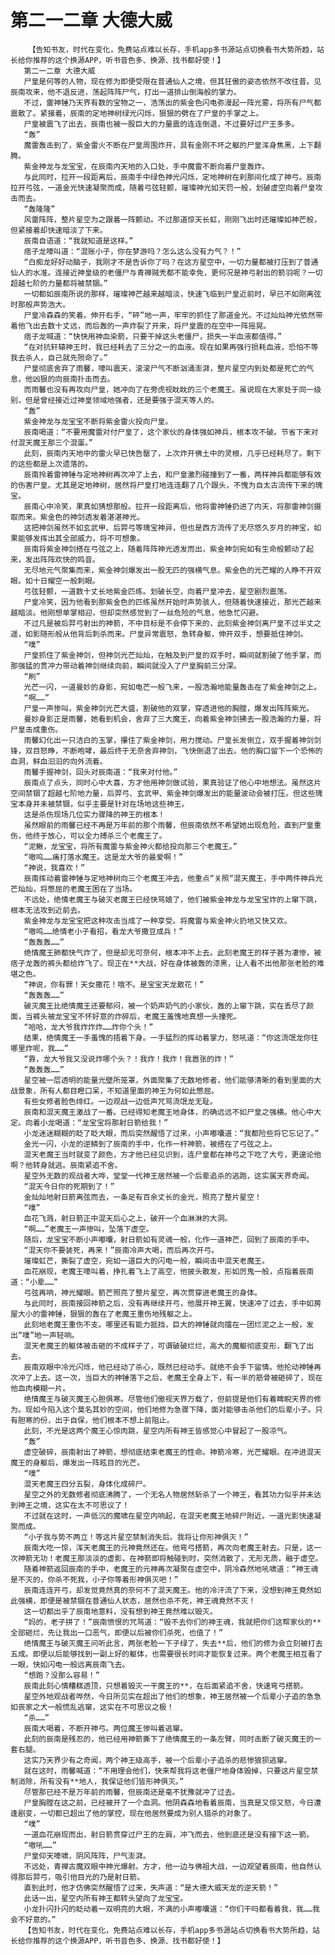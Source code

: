 # 第二一二章 大德大威
        【告知书友，时代在变化，免费站点难以长存，手机app多书源站点切换看书大势所趋，站长给你推荐的这个换源APP，听书音色多、换源、找书都好使！】
       第二一二章 大德大威
       尸皇是何等的人物，现在修为即便受限在普通仙人之境，但其狂傲的姿态依然不改往昔。见辰南攻来，他不退反进，荡起阵阵尸气，打出一道排山倒海般的掌力。
       不过，雷神锤乃天界有数的宝物之一，浩荡出的紫金色闪电弥漫起一阵光雾，将所有尸气都震散了。紧接着，辰南的定地神树绿光闪烁，狠狠的劈在了尸皇的手掌之上。
       尸皇被震飞了出去，辰南也被一股巨大的力量震的连连倒退，不过要好过尸王多多。
       “轰”
       魔雷轰击到了，紫金雷火不断在尸皇周围炸开，具有金刚不坏之躯的尸皇浑身焦黑，上下翻腾。
       紫金神龙与龙宝宝，在辰南内天地的入口处，手中魔雷不断向着尸皇轰炸。
       与此同时，拉开一段距离后，辰南手中绿色神光闪烁，定地神树在刹那间化成了神弓。辰南拉开弓弦，一道金光快速凝聚而成，随着弓弦轻颤，璀璨神光如天罚一般，划破虚空向着尸皇攻击而去。
       “轰隆隆”
       风雷阵阵，整片星空为之跟着一阵颤动。不过那道惊天长虹，刚刚飞出时还璀璨如神芒般，但紧接着却快速暗淡了下来。
       辰南自语道：“我就知道是这样。”
       痞子龙嚎叫道：“混账小子，你在梦游吗？怎么这么没有力气？！”
       “白痴龙好好动脑子，我刚才不是告诉你了吗？在这方星空中，一切力量都被打压到了普通仙人的水准。连接近神皇级的老僵尸与青禅贼秃都不能幸免，更何况是神弓射出的箭羽呢？一切超越七阶的力量都将被禁锢。”
       一切都如辰南所说的那样，璀璨神芒越来越暗淡，快速飞临到尸皇近前时，早已不如刚离弦时那般声势浩大。
       尸皇冷森森的笑着。伸开右手，“砰”地一声，牢牢的抓住了那道金光。不过灿灿神光依然带着他飞出去数十丈远，而后轰的一声炸裂了开来，将尸皇震的在空中一阵摇晃。
       痞子龙喊道：“快快用神血染箭，只要干掉这头老僵尸，损失一半血液都值得。”
       “在对抗轩辕神王时，我已经耗去了三分之一的血液。现在如果再强行损耗血液，恐怕不等我去杀人，自己就先殒命了。”
       尸皇彻底舍弃了雨馨，嚎叫震天，滚滚尸气不断汹涌澎湃，整片星空内到处都是死亡的气息，他凶狠的向辰南扑击而去。
       而雨馨也没有再攻向尸皇，她冲向了在旁虎视眈眈的三个老魔王。虽说现在大家处于同一级别，但是曾经接近过神皇领域地强者，还是要强于混天等人的。
       “轰”
       紫金神龙与龙宝宝不断将紫金雷火投向尸皇。
       辰南喝道：“不要用魔雷对付尸皇了，这个家伙的身体强如神兵，根本攻不破。节省下来对付混天魔王那三个混蛋。”
       此刻，辰南内天地中的雷火早已快告罄了，上次炸开佛土中的灵根，几乎已经耗尽了。剩下的这些都是上次遗落的。
       辰南拎着雷神锤与定地神树再次冲了上去，和尸皇激烈碰撞到了一番，两样神兵都能够有效的伤害尸皇。尤其是定地神树，居然将尸皇打地连连翻了几个跟头，不愧为自太古流传下来的瑰宝。
       辰南心中冷笑，果真如猜想那般。拉开一段距离后，他将雷神锤扔进了内天，将那雷神剑摄取而来。紫金色的神剑透发着湛湛神光。
       这把神剑虽然不如玄武甲、后羿弓等瑰宝神异，但也是西方流传了无尽悠久岁月的神宝，如果能够发挥出其全部威力，将不可想象。
       辰南将紫金神剑搭在弓弦之上，随着阵阵神光透发而出，紫金神剑宛如有生命般颤动了起来，发出阵阵欢快的鸣音。
       无尽地元气聚集而来，紫金神剑爆发出一股无匹的强横气息。紫金色的光芒耀的人睁不开双眼。如十日耀空一般刺眼。
       弓弦轻颤，一道数十丈长地紫金匹练。划破长空，向着尸皇冲去，星空剧烈震荡。
       尸皇冷笑，因为他看到那紫金色的匹练虽然开始时声势骇人，但随着快速接近，那光芒越来越暗淡。他刚想单掌相迎，但却突然感觉到了一丝危险的气息，他急忙闪避。
       不过凡是被后羿弓射出的神箭，不中目标是不会停下来的，此刻紫金神剑离尸皇不过半丈之遥，如影随形般从他背后刺杀而来。尸皇异常震怒，急转身躯，伸开双手，想要抵住神剑。
       “噗”
       尸皇抓住了紫金神剑，但神剑光芒灿灿，在触及到尸皇的双手时，瞬间就割破了他手掌，而那强猛的贯冲力带动着神剑继续向前，瞬间就没入了尸皇胸前三分深。
       “刷”
       光芒一闪，一道曼妙的身影，宛如电芒一般飞来，一股浩瀚地能量轰击在了紫金神剑之上。
       “啊……”
       尸皇一声惨叫，紫金神剑光芒大盛，割破他的双掌，穿透进他的胸膛，爆发出阵阵紫光。
       曼妙身影正是雨馨，她看到机会，舍弃了三大魔王，向着紫金神剑拂去一股浩瀚的力量，将尸皇击成重伤。
       雨馨幻化出一只洁白的玉掌，攥住了紫金神剑，用力搅动。尸皇长发倒立，双手握着神剑剑锋，双目怒睁，不断咆哮，最后终于无奈舍弃神剑，飞快倒退了出去。他的胸口留下一个恐怖的血洞，鲜血汩汩的向外流着。
       雨馨手握神剑，回头对辰南道：“我来对付他。”
       辰南点了点头，同时心中大喜，方才他用神剑做试验，果真验证了他心中地想法。虽然这片空间禁锢了超越七阶地力量，后羿弓、玄武甲、紫金神剑爆发出的能量波动会被打压。但这些瑰宝本身并未被禁锢，似乎主要是针对在场地这些神王。
       这是杀伤现场几位实力骤降的神王的根本！
       虽然眼前的雨馨已经不再是万年前的那个雨馨，但辰南依然不希望她出现危险，直到尸皇重伤，他终于放心，可以全力搏杀三个老魔王了。
       “泥鳅，龙宝宝，将所有魔雷与紫金神火都给投向那三个老魔王。”
       “嗷呜……痛打落水魔王。这是龙大爷的最爱啊！”
       “神说，我喜欢！”
       辰南挥动着雷神锤与定地神树向三个老魔王冲去，他重点“关照“混天魔王，手中两件神兵光芒灿灿，将憋屈的老魔王困在了当场。
       不远处，绝情老魔王与破灭老魔王已经快骂娘了，他们被紫金神龙与龙宝宝炸的上窜下跳，根本无法攻到近前去。
       紫金神龙与龙宝宝把这种攻击当成了一种享受。将魔雷与紫金神火扔地又快又欢。
       “嗷呜……绝情老小子看招，看龙大爷撒豆成兵！”
       “轰轰轰……”
       绝情魔王肺都快气炸了，但是却无可奈何，根本冲不上去。此刻老魔王的样子甚为凄惨，被痞子龙轰的裤头都给炸飞了。现正在**大战，好在身体被轰的漆黑，让人看不出他那张老脸的难堪之色。
       “神说，你有罪！天女撒花！哦不。是宝宝天龙散花！”
       “轰轰轰……”
       破灭魔王比绝情魔王还要郁闷，被一个奶声奶气的小家伙，轰的上窜下跳，实在丢尽了颜面，当裤头被龙宝宝不怀好意的炸碎后，老魔王羞愧地真想一头撞死。
       “哈哈，龙大爷我炸炸炸……炸你个头！”
       结果，绝情魔王一手羞愧的捂着下身。一手猛烈的挥动着掌力，怒吼道：“你这流氓龙你往哪里炸呢，我……”
       “靠，龙大爷我又没说炸哪个头？！我炸！我炸！我嚣张的炸！”
       “轰轰轰……”
       星空被一层透明的能量光壁所笼罩，外面聚集了无数地修者，他们能够清晰的看到里面的大战景象，所有人都目瞪口呆，不知道里面的神王为何如此憋屈。
       有些女修者脸色绯红。一边观战一边低声咒骂流氓龙无耻。
       辰南和混天魔王激战了一番。已经得知老魔王地身体，的确远远不如尸皇之强横。他心中大定。向着小龙喝道：“龙宝宝将那射日箭给我！”
       小龙迷迷糊糊的眨了眨大眼，而后突然醒悟了过来，小声嘟囔道：“我都险些将它忘记了。”
       金光一闪，小龙的逆鳞到了辰南的手中，化作一杆神箭，被搭在了弓弦之上。
       混天老魔王当时就变了颜色，方才他已经见识到，连尸皇都在神弓之下吃了大亏，更遑论他啊？他转身就逃。辰南紧追不舍。
       星空外无数的观战者大哗，堂堂一代神王居然被一个后辈追杀的逃跑，这实属天界奇闻。
       “混天今日你的死期到了！”
       金灿灿地射日箭离弦而去，一条足有百余丈长的金光，照亮了整片星空！
       “噗”
       血花飞溅，射日箭正中混天后心之上，破开一个血淋淋的大洞。
       “啊……”老魔王一声惨叫，坠落下虚空。
       随后，龙宝宝不断小声嘟囔，射日箭如有灵魂一般，化作一道神芒，回到了辰南的手中。
       “混天你不要装死，再来！”辰南冷声大喝，而后再次开弓。
       璀璨虹芒，撕裂了虚空，宛如一道巨大的闪电一般，瞬间击中混天老魔王。
       血花崩现，老魔王嚎叫着，挣扎着飞上了高空，他披头散发，形如厉鬼一般，点指着辰南道：“小辈……”
       弓弦再响，神光耀眼。箭芒照亮了整片星空，再次贯穿进老魔王的身体。
       与此同时，辰南接回神箭之后，没有再继续开弓，他展开神王翼，快速冲了过去，手中如房屋大小的雷神锤，狠狠的轰在了老魔王重伤地残躯之上。
       此刻地老魔王重伤不支。哪里还有能力抵挡，巨大的神锤就向擂在一团烂泥之上一般，发出“噗”地一声轻响。
       混天老魔王的躯体被击砸的不成样子了，可谓破破烂烂，高大的魔躯彻底变形，翻飞了出去。
       辰南双眼中冷光闪烁，他已经动了杀心，既然已经动手。就绝不会手下留情。他抡动神锤再次冲了上去。这一次，当巨大的神锤落下之后，老魔王全身上下，有一半的筋骨被砸碎了，现在他血肉模糊一片。
       绝情魔王与破灭魔王心胆俱寒。尽管他们傲视天界万载了，但前提是他们有着睥睨天界的修为。现如今陷入这个莫名其妙的空间，他们地修为急骤下降，面对能够击杀他们的后辈小子。只有胆寒的份，出于自保，他们根本不想上前阻止。
       此刻，不光是这两个魔王心惊肉跳，星空内所有神王皆感觉心中冒起了一股凉气。
       “轰”
       虚空破碎，辰南射出了神箭，想彻底结束老魔王的性命。神箭冷寒，光芒耀眼。在冲进混天魔王的身躯后，爆发出一阵眩目的光芒。
       “噗”
       混天老魔王四分五裂，身体化成碎尸。
       星空之外的无数修者彻底沸腾了，一个无名人物居然斩杀了一个神王，看其功力似乎并未达到神王之境，这实在太不可思议了！
       不过就在这时，一声低沉的魔啸在星空内响起，在混天老魔王地碎尸附近。一道光影快速凝聚而成。
       “小子我与势不两立！等这片星空禁制消失后。我将让你形神俱灭！”
       辰南大吃一惊，浑天老魔王的元神竟然还在。他弯弓搭箭，再次向老魔王射去。只是，这一次神箭无功！老魔王那淡淡的虚影，在神箭即将触碰到时，突然消散了，无形无质，融于虚空。
       随着神箭返回辰南的手中，老魔王的元神再次凝聚在虚空中，阴冷森然地吼啸道：“神王魂是不灭的，你杀不死我，小子你等着形神俱灭吧！”
       辰南连连开弓，却发觉竟然真的奈何不了混天魔王。他的冷汗流了下来，没想到神王竟然如此强横，即便是被禁锢在普通仙人状态，居然也杀不死，神王魂竟然不灭！
       这一切都出乎了辰南地意料，没有想到神王竟然难以毁灭。
       “妈的，老子拼了！”辰南愤恨的咒骂道：“毁不去你们的神王魂，我就把你们这帮家伙的**全部砸烂，先让我出一口恶气，即便以后被你们杀死，也值了！”
       绝情魔王与破灭魔王问听此言，两张老脸一下子绿了，失去**后，他们的修为会立刻被打去五成。即便以后能够找到一副上好的躯体，也需要很长时间才能恢复过来。两个老魔王相互看了一眼，快如闪电一般远离辰南飞去。
       “想跑？没那么容易！”
       辰南此刻心情糟糕透顶，只想着毁灭一干魔王的**，在后面紧追不舍，快速弯弓搭箭。
       星空外地观战者哗然，今日所见实在超出了他们的想象，神王居然被一个后辈小子追的急急如丧家之犬一般慌乱逃窜，这实在不可思议之极！
       “杀……”
       辰南大喝着，不断开神弓。两位魔王惨叫着逃窜。
       此刻的辰南是残忍的，他已经用神箭撕下了绝情魔王的一条左臂，同时击断了破灭魔王的一套右腿。
       这实乃天界少有之奇闻，两个神王级高手，被一个后辈小子追杀的悲惨狼狈逃窜。
       就在这时，雨馨喊道：“不用理会他们，快来帮我将这老僵尸地身体毁掉，只要这片星空禁制消除，所有没有**地人，我保证他们皆形神俱灭。”
       尽管那已经不是万年前的雨馨，但辰南还是毫不犹豫就冲了过去。
       尸皇胸膛在这之前，已经被开了一个血洞。他阴森森地看着辰南，当真是又惊又怒，今日遭逢剧变，一切都已超出了他的掌控，现在他居然要成为别人猎杀的对象了。
       “噗”
       一道血花崩现而出，射日箭贯穿过尸王的左肩，冲飞而去，他到底还是没有接下这一箭。
       “嗷吼……”
       尸皇仰天嚎啸，阴风阵阵，尸气澎湃。
       不远处，青禅古魔双眼中神光爆射。方才，他一边与佛祖大战，一边观望着辰南，他自然认得那后羿弓，吸引他目光的乃是射日箭。
       直到此时，他才仿佛突然醒悟了过来，失声道：“是大德大威天龙的逆天箭！”
       此话一出，星空内所有神王都转头望向了龙宝宝。
       小龙扑闪扑闪的眨动着一双明亮的大眼，不满的小声嘟囔道：“你们干吗都看着我，我……我会不好意的。”
       【告知书友，时代在变化，免费站点难以长存，手机app多书源站点切换看书大势所趋，站长给你推荐的这个换源APP，听书音色多、换源、找书都好使！】